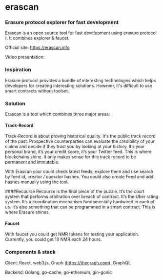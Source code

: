 # erascan
### Erasure protocol explorer for fast development

Erascan is an open source tool for fast development using erasure protocol (. It combines explorer & faucet.

Official site: https://erascan.info

Video presentation: 

### Inspiration

Erasure protocol provides a bundle of interesting technologies which helps developers for creating interesting solutions.
However, it's difficult to use smart contracts without toolset.  



### Solution
Erascan is a tool which combines three major areas:

#### Track-Record
Track-Record is about proving historical quality. It's the public track record of the past. Prospective counterparties can evaluate the credibility of your claims and decide if they trust you by looking at your history. It’s your personal brand, it’s your credit score, it’s your Twitter feed. This is where blockchains shine. It only makes sense for this track record to be permanent and immutable.

With Erascan your could check latest feeds, explore them and use search by feed id, creator / operator hashes.
You could also create Feed and add hashes manually using the tool.

####Recourse
Recourse is the final piece of the puzzle. It’s the court system that performs arbitration over breach of contract. It’s the Uber rating system. It’s a coordination mechanism fundamentally hardwired in each of us. It’s also something that can be programmed in a smart contract. This is where Erasure shines.
 
#### Faucet
With faucet you could get NMR tokens for testing your application. Currently, you could get 10 NMR each 24 hours.


### Components & stack

Client: React, web3.js, Graph (https://thegraph.com), GraphQL

Backend: Golang, go-cache, go-ethereum, gin-gonic
